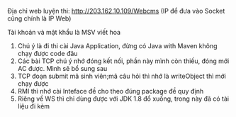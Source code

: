 Địa chỉ web luyện thi: http://203.162.10.109/Webcms (IP để đưa vào Socket cũng chính là IP Web)

Tài khoản và mật khẩu là MSV viết hoa

1. Chú ý là đi thi cài Java Application, đừng có Java with Maven không chạy được code đâu
2. Các bài TCP chú ý nhớ đóng kết nối, phần này mình còn thiếu, đóng mới AC được. Mình sẽ bổ sung sau
3. TCP đoạn submit mã sinh viên;mã câu hỏi thì nhớ là writeObject thì mới chạy được
4. RMI thì nhớ cài Inteface đề cho theo đúng package đề quy định
5. Riêng về WS thì chỉ dùng được với JDK 1.8 đổ xuống, trong này đã có tài liệu đi kèm
